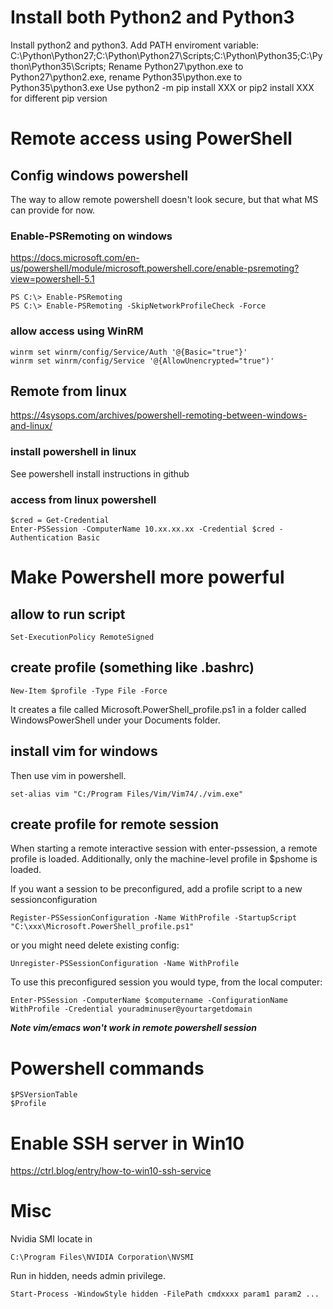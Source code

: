 # Install both Python2 and Python3
Install python2 and python3.
Add PATH enviroment variable: C:\Python\Python27;C:\Python\Python27\Scripts;C:\Python\Python35;C:\Python\Python35\Scripts;
Rename Python27\python.exe to Python27\python2.exe, rename Python35\python.exe to Python35\python3.exe
Use python2 -m pip install XXX or pip2 install XXX for different pip version

# Remote access using PowerShell

## Config windows powershell
The way to allow remote powershell doesn't look secure, but that what MS can provide for now.

### Enable-PSRemoting on windows
https://docs.microsoft.com/en-us/powershell/module/microsoft.powershell.core/enable-psremoting?view=powershell-5.1

    PS C:\> Enable-PSRemoting
    PS C:\> Enable-PSRemoting -SkipNetworkProfileCheck -Force

### allow access using WinRM

    winrm set winrm/config/Service/Auth '@{Basic="true"}'
    winrm set winrm/config/Service '@{AllowUnencrypted="true")'

## Remote from linux
https://4sysops.com/archives/powershell-remoting-between-windows-and-linux/
### install powershell in linux
See powershell install instructions in github

### access from linux powershell
    $cred = Get-Credential
    Enter-PSSession -ComputerName 10.xx.xx.xx -Credential $cred -Authentication Basic


# Make Powershell more powerful
## allow to run script 
    Set-ExecutionPolicy RemoteSigned
## create profile (something like .bashrc)
    New-Item $profile -Type File -Force
It creates a file called Microsoft.PowerShell_profile.ps1 in a folder called WindowsPowerShell under your Documents folder.

## install vim for windows
Then use vim in powershell.

    set-alias vim "C:/Program Files/Vim/Vim74/./vim.exe"

## create profile for remote session
When starting a remote interactive session with enter-pssession, a remote profile is loaded. Additionally, only the machine-level profile in $pshome is loaded.

If you want a session to be preconfigured, add a profile script to a new sessionconfiguration

    Register-PSSessionConfiguration -Name WithProfile -StartupScript "C:\xxx\Microsoft.PowerShell_profile.ps1"
    
or you might need delete existing config:

    Unregister-PSSessionConfiguration -Name WithProfile
    
To use this preconfigured session you would type, from the local computer:

    Enter-PSSession -ComputerName $computername -ConfigurationName WithProfile -Credential youradminuser@yourtargetdomain

***Note vim/emacs won't work in remote powershell session***

# Powershell commands
    $PSVersionTable
    $Profile

# Enable SSH server in Win10
https://ctrl.blog/entry/how-to-win10-ssh-service

# Misc
Nvidia SMI locate in 

    C:\Program Files\NVIDIA Corporation\NVSMI

Run in hidden, needs admin privilege.

    Start-Process -WindowStyle hidden -FilePath cmdxxxx param1 param2 ...
    
